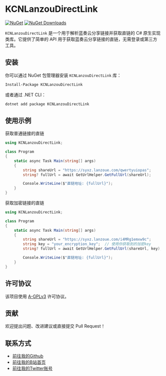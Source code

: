 ﻿# KCNLanzouDirectLink

[![NuGet](https://img.shields.io/nuget/v/KCNLanzouDirectLink.svg)](https://www.nuget.org/packages/KCNLanzouDirectLink/)
[![NuGet Downloads](https://img.shields.io/nuget/dt/KCNLanzouDirectLink.svg)](https://www.nuget.org/packages/KCNLanzouDirectLink/)

`KCNLanzouDirectLink` 是一个用于解析蓝奏云分享链接并获取直链的 C# 原生实现类库。它提供了简单的 API 用于获取蓝奏云分享链接的直链，无需登录或第三方工具。

## 安装

你可以通过 NuGet 包管理器安装 `KCNLanzouDirectLink` 库：

```bash
Install-Package KCNLanzouDirectLink
```

或者通过 .NET CLI：

```bash
dotnet add package KCNLanzouDirectLink
```

## 使用示例

获取普通链接的直链

```csharp
using KCNLanzouDirectLink;

class Program
{
    static async Task Main(string[] args)
    {
        string shareUrl = "https://syxz.lanzoue.com/qwertyuiopas";
        string? fullUrl = await GetUrlHelper.GetFullUrl(shareUrl);

        Console.WriteLine($"直链地址: {fullUrl}");
    }
}
```

获取加密链接的直链

```csharp
using KCNLanzouDirectLink;

class Program
{
    static async Task Main(string[] args)
    {
        string shareUrl = "https://syxz.lanzoue.com/i4MRg1emxw9c";
        string key = "your_encryption_key";  // 使用你获取到的加密key
        string? fullUrl = await GetUrlHelper.GetFullUrl(shareUrl, key);

        Console.WriteLine($"直链地址: {fullUrl}");
    }
}
```

## 许可协议

该项目使用 [A-GPLv3](https://opensource.org/licenses/AGPL-3.0) 许可协议。

## 贡献

欢迎提出问题、改进建议或直接提交 Pull Request！

## 联系方式

- [前往我的Github](https://github.com/JDDKCN)
- [前往我的B站首页](https://space.bilibili.com/475547854/)
- [前往我的Twitter账号](https://twitter.com/2233KCN03)
